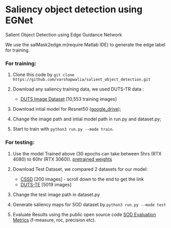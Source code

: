 # Saliency object detection using EGNet

Salient Object Detection using Edge Guidance Network

We use the salMask2edge.m(require Matlab IDE) to generate the edge label for training.

### For training:

1.  Clone this code by  `git clone https://github.com/varshapwalia/salient_object_detection.git`
    
2.  Download any saliency training data, we used DUTS-TR data :
	- [DUTS Image Dataset](http://saliencydetection.net/duts/) [10,553 training images]
    
3.  Download intial model for Resnet50 ([google_drive](https://drive.google.com/file/d/1Mkad1N7OtzeUb81sKRXga1bHPyhUrAw4/view?usp=drive_link));
    
4.  Change the image path and intial model path in run.py and dataset.py;
    
5.  Start to train with  `python3 run.py --mode train`.
    

### For testing:

1.  Use the model Trained above (30 epochs can take between 5hrs (RTX 4080) to 60hr (RTX 3060)). [pretrained weights](https://drive.google.com/file/d/1A9vQ5otAaZOJmyrksgKYXAISacCgDtrY/view?usp=drive_link)

2. Download Test Dataset, we compared 2 datasets for our model:

	-   [CSSD](http://www.cse.cuhk.edu.hk/leojia/projects/hsaliency/dataset.html) [200 images] - scroll down to the end to get the link
	-   [DUTS-TE](http://saliencydetection.net/duts/]) [5019 images]
    
3.  Change the test image path in dataset.py
    
4.  Generate saliency maps for SOD dataset by  `python3 run.py --mode test`
    
5.  Evaluate Results using the public open source code [SOD Evaluation Metrics](https://github.com/zyjwuyan/SOD_Evaluation_Metrics/tree/main) (f-measure, roc, precision etc).